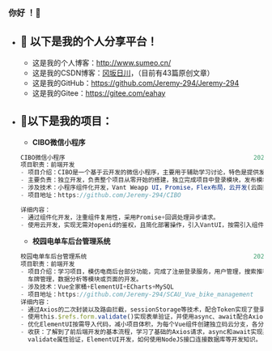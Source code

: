 ### 你好 ！👋

<!--
**Jeremy-294/Jeremy-294** is a ✨ _special_ ✨ repository because its `README.md` (this file) appears on your GitHub profile.

Here are some ideas to get you started:

- 🔭 I’m currently working on ...
- 🌱 I’m currently learning ...
- 👯 I’m looking to collaborate on ...
- 🤔 I’m looking for help with ...
- 💬 Ask me about ...
- 📫 How to reach me: ...
- 😄 Pronouns: ...
- ⚡ Fun fact: ...
-->

- ## 🔭 以下是我的个人分享平台！

  - 这是我的个人博客：http://www.sumeo.cn/
  - 这是我的CSDN博客：[冈坂日川](https://blog.csdn.net/weixin_43648017?spm=1000.2115.3001.5343)，（目前有43篇原创文章）
  - 这是我的GitHub：https://github.com/Jeremy-294/Jeremy-294
  - 这是我的Gitee：https://gitee.com/eahay

- ## 🌱以下是我的项目：

  - **CIBO微信小程序**

  ```js
  CIBO微信小程序                                                    2020年07月 - 2020年09月
  项目职责：前端开发
  - 项目介绍：CIBO是一个基于云开发的微信小程序，主要用于辅助学习讨论，特色是提供发表与浏览的功能。目前已上线。
  - 主要负责：独立开发，负责整个项目从零开始的搭建，独立完成项目中登录模块，发布模块，仓库模块和浏览模块的前端开发。
  - 涉及技术：小程序组件化开发，Vant Weapp UI，Promise，Flex布局，云开发(云函数/云数据库/云存储)
  - 项目地址：https://github.com/Jeremy-294/CIBO
  
  详细内容：
  - 通过组件化开发，注重组件复用性，采用Promise+回调处理异步请求。
  - 使用云开发，实现无需对openid的鉴权，且简化部署操作，引入VantUI，按需引入组件，减小项目体积。
  ```

  - **校园电单车后台管理系统**

  ```js
  校园电单车后台管理系统                                              2020年10月 - 2020年12月
  项目职责：前端开发
  - 项目介绍：学习项目，模仿电商后台部分功能，完成了注册登录服务，用户管理，搜索推荐，单车列表，
    车牌管理，数据分析等模块或页面的开发。
  - 涉及技术：Vue全家桶+ElementUI+ECharts+MySQL
  - 项目地址：https://github.com/Jeremy-294/SCAU_Vue_bike_management
  详细内容：
  - 通过Axios的二次封装以及路由拦截，sessionStorage等技术，配合Token实现了登录状态的管理及鉴权。
  - 使用this.$refs.form.validate()实现表单验证，并使用async、await配合Axios实现异步请求与数据提交。
  - 优化ElementUI按需导入代码，减小项目体积，为每个Vue组件创建独立码云分支，各分支独立更新。
  - 收获：了解到了前后端开发的基本流程，学习了基础的Axios请求，async和await实现异步请求，路由导航和守卫，
    validate属性验证，ElementUI开发，如何使用NodeJS接口连接数据库等开发知识。
  ```
